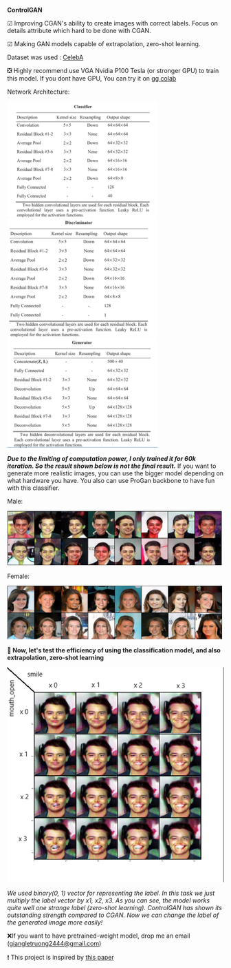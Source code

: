 **ControlGAN**

☑ Improving CGAN's ability to create images with correct labels. Focus on details attribute which hard to be done with CGAN.

☑ Making GAN models capable of extrapolation, zero-shot learning.

Dataset was used : [CelebA](https://paperswithcode.com/dataset/celeba)

❎ Highly recommend use VGA Nvidia P100 Tesla (or stronger GPU) to train this model. If you dont have GPU, You can try it on [gg colab](https://colab.research.google.com/)

Network Architecture:

<img src = "https://github.com/Crazylov3/ControlGAN/blob/main/image/clasi.png" width = "350"> <img src = "https://github.com/Crazylov3/ControlGAN/blob/main/image/dis.png" width = "350"> <img src = "https://github.com/Crazylov3/ControlGAN/blob/main/image/gen.png" width = "350">

***Due to the limiting of computation power, I only trained it for 60k iteration. So the result shown below is not the final result.*** If you want to generate more realistic images, you can use
the bigger model depending on what hardware you have. You also can use ProGan backbone to have fun with this classifier. 

Male:

<img src = "https://github.com/Crazylov3/ControlGAN/blob/main/image/GAN.png" width = "500">

Female:

<img src = "https://github.com/Crazylov3/ControlGAN/blob/main/image/female.png" width = "500">

**🔻 Now, let's test the efficiency of using the classification model, and also extrapolation, zero-shot learning**

<img src = "https://github.com/Crazylov3/ControlGAN/blob/main/image/noisuy.png" width = "600">

*We used binary(0, 1) vector for representing the label. In this task we just multiply the label vector by x1, x2, x3. As you can see, the model works quite well one strange label (zero-shot learning).
ControlGAN has shown its outstanding strength compared to CGAN. Now we can change the label of the generated image more easily!*

❌If you want to have pretrained-weight model,  drop me an email (giangletruong2444@gmail.com)

❗ This project is inspired by [this paper](https://ieeexplore.ieee.org/document/8641270)
